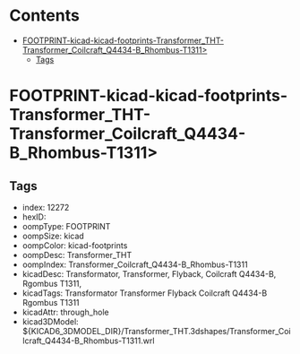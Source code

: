 



Contents
========

* [FOOTPRINT-kicad-kicad-footprints-Transformer_THT-Transformer_Coilcraft_Q4434-B_Rhombus-T1311>](#footprint-kicad-kicad-footprints-transformer_tht-transformer_coilcraft_q4434-b_rhombus-t1311)
	* [Tags](#tags)

# FOOTPRINT-kicad-kicad-footprints-Transformer_THT-Transformer_Coilcraft_Q4434-B_Rhombus-T1311>

## Tags

- index: 12272
- hexID: 
- oompType: FOOTPRINT
- oompSize: kicad
- oompColor: kicad-footprints
- oompDesc: Transformer_THT
- oompIndex: Transformer_Coilcraft_Q4434-B_Rhombus-T1311
- kicadDesc: Transformator, Transformer, Flyback, Coilcraft Q4434-B, Rgombus T1311,
- kicadTags: Transformator Transformer Flyback Coilcraft Q4434-B Rgombus T1311
- kicadAttr: through_hole
- kicad3DModel: ${KICAD6_3DMODEL_DIR}/Transformer_THT.3dshapes/Transformer_Coilcraft_Q4434-B_Rhombus-T1311.wrl
